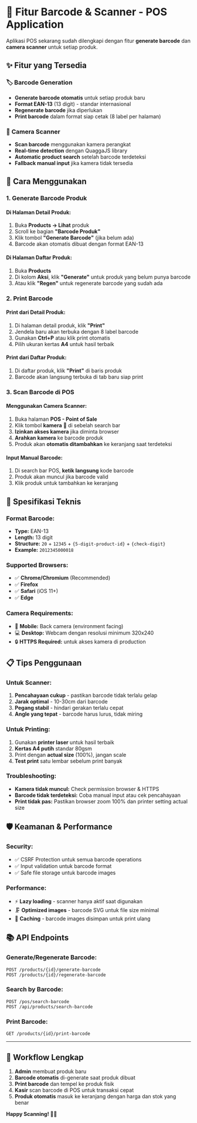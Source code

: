 # 📱 Fitur Barcode & Scanner - POS Application

Aplikasi POS sekarang sudah dilengkapi dengan fitur **generate barcode** dan **camera scanner** untuk setiap produk.

## ✨ Fitur yang Tersedia

### 🏷️ **Barcode Generation**
- **Generate barcode otomatis** untuk setiap produk baru
- **Format EAN-13** (13 digit) - standar internasional
- **Regenerate barcode** jika diperlukan
- **Print barcode** dalam format siap cetak (8 label per halaman)

### 📱 **Camera Scanner**
- **Scan barcode** menggunakan kamera perangkat
- **Real-time detection** dengan QuaggaJS library
- **Automatic product search** setelah barcode terdeteksi
- **Fallback manual input** jika kamera tidak tersedia

## 🚀 Cara Menggunakan

### **1. Generate Barcode Produk**

#### **Di Halaman Detail Produk:**
1. Buka **Products → Lihat** produk
2. Scroll ke bagian **"Barcode Produk"**
3. Klik tombol **"Generate Barcode"** (jika belum ada)
4. Barcode akan otomatis dibuat dengan format EAN-13

#### **Di Halaman Daftar Produk:**
1. Buka **Products** 
2. Di kolom **Aksi**, klik **"Generate"** untuk produk yang belum punya barcode
3. Atau klik **"Regen"** untuk regenerate barcode yang sudah ada

### **2. Print Barcode**

#### **Print dari Detail Produk:**
1. Di halaman detail produk, klik **"Print"**
2. Jendela baru akan terbuka dengan 8 label barcode
3. Gunakan **Ctrl+P** atau klik print otomatis
4. Pilih ukuran kertas **A4** untuk hasil terbaik

#### **Print dari Daftar Produk:**
1. Di daftar produk, klik **"Print"** di baris produk
2. Barcode akan langsung terbuka di tab baru siap print

### **3. Scan Barcode di POS**

#### **Menggunakan Camera Scanner:**
1. Buka halaman **POS - Point of Sale**
2. Klik tombol **kamera** 🎥 di sebelah search bar
3. **Izinkan akses kamera** jika diminta browser
4. **Arahkan kamera** ke barcode produk
5. Produk akan **otomatis ditambahkan** ke keranjang saat terdeteksi

#### **Input Manual Barcode:**
1. Di search bar POS, **ketik langsung** kode barcode
2. Produk akan muncul jika barcode valid
3. Klik produk untuk tambahkan ke keranjang

## 🔧 Spesifikasi Teknis

### **Format Barcode:**
- **Type:** EAN-13
- **Length:** 13 digit
- **Structure:** `20` + `12345` + `{5-digit-product-id}` + `{check-digit}`
- **Example:** `2012345000018`

### **Supported Browsers:**
- ✅ **Chrome/Chromium** (Recommended)
- ✅ **Firefox** 
- ✅ **Safari** (iOS 11+)
- ✅ **Edge**

### **Camera Requirements:**
- 📱 **Mobile:** Back camera (environment facing)
- 💻 **Desktop:** Webcam dengan resolusi minimum 320x240
- 🔒 **HTTPS Required:** untuk akses kamera di production

## 📋 Tips Penggunaan

### **Untuk Scanner:**
1. **Pencahayaan cukup** - pastikan barcode tidak terlalu gelap
2. **Jarak optimal** - 10-30cm dari barcode
3. **Pegang stabil** - hindari gerakan terlalu cepat
4. **Angle yang tepat** - barcode harus lurus, tidak miring

### **Untuk Printing:**
1. Gunakan **printer laser** untuk hasil terbaik
2. **Kertas A4 putih** standar 80gsm
3. Print dengan **actual size** (100%), jangan scale
4. **Test print** satu lembar sebelum print banyak

### **Troubleshooting:**
- **Kamera tidak muncul:** Check permission browser & HTTPS
- **Barcode tidak terdeteksi:** Coba manual input atau cek pencahayaan
- **Print tidak pas:** Pastikan browser zoom 100% dan printer setting actual size

## 🛡️ Keamanan & Performance

### **Security:**
- ✅ CSRF Protection untuk semua barcode operations
- ✅ Input validation untuk barcode format
- ✅ Safe file storage untuk barcode images

### **Performance:**
- ⚡ **Lazy loading** - scanner hanya aktif saat digunakan
- 🗜️ **Optimized images** - barcode SVG untuk file size minimal
- 💾 **Caching** - barcode images disimpan untuk print ulang

## 📚 API Endpoints

### **Generate/Regenerate Barcode:**
```http
POST /products/{id}/generate-barcode
POST /products/{id}/regenerate-barcode
```

### **Search by Barcode:**
```http
POST /pos/search-barcode
POST /api/products/search-barcode
```

### **Print Barcode:**
```http
GET /products/{id}/print-barcode
```

---

## 🎯 Workflow Lengkap

1. **Admin** membuat produk baru
2. **Barcode otomatis** di-generate saat produk dibuat
3. **Print barcode** dan tempel ke produk fisik  
4. **Kasir** scan barcode di POS untuk transaksi cepat
5. **Produk otomatis** masuk ke keranjang dengan harga dan stok yang benar

**Happy Scanning! 📱✨**